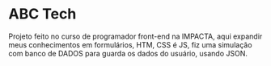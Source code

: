 # ABC Tech
 Projeto feito no curso de  programador front-end na IMPACTA, aqui expandir meus conhecimentos em formulários, HTM, CSS é JS, fiz uma simulação com banco de DADOS para guarda os dados do usuário, usando JSON.
